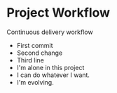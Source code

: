 # Project Workflow

Continuous delivery workflow

- First commit
- Second change
- Third line
- I'm alone in this project
- I can do whatever I want.
- I'm evolving.